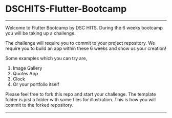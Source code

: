 # DSCHITS-Flutter-Bootcamp
______________________________________
Welcome to Flutter Bootcamp by DSC HITS. During the 6 weeks bootcamp you will be taking up a challenge.

The challenge will require you to commit to your project repository. We require you to build an app within these 6 weeks and show us your creation!

Some examples which you can try are,
1. Image Gallery
2. Quotes App
3. Clock
4. Or your portfolio itself

Please feel free to fork this repo and start your challenge. The template folder is just a folder with some files for illustration. This is how you will commit to the forked repository.
______________________________________
